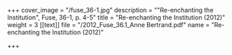 +++
cover_image = "/fuse_36-1.jpg"
description = "\"Re-enchanting the Institution\", Fuse, 36-1, p. 4-5"
title = "Re-enchanting the Institution (2012)"
weight = 3
[[text]]
file = "/2012_Fuse_36.1_Anne Bertrand.pdf"
name = "Re-enchanting the Institution (2012)"

+++
